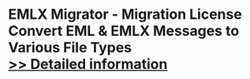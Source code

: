# EMLX Migrator - Migration License<br />Convert EML & EMLX Messages to Various File Types<br />[>> Detailed information](https://secure.shareit.com/shareit/product.html?productid=300784454&affiliateid=200057808)